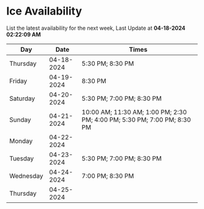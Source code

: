 # Ice Availability

List the latest availability for the next week, Last Update at **04-18-2024 02:22:09 AM**

| Day         | Date        | Times       |
| ----------- | ----------- | ----------- |
|Thursday|04-18-2024|5:30 PM; 8:30 PM|
|Friday|04-19-2024|8:30 PM|
|Saturday|04-20-2024|5:30 PM; 7:00 PM; 8:30 PM|
|Sunday|04-21-2024|10:00 AM; 11:30 AM; 1:00 PM; 2:30 PM; 4:00 PM; 5:30 PM; 7:00 PM; 8:30 PM|
|Monday|04-22-2024||
|Tuesday|04-23-2024|5:30 PM; 7:00 PM; 8:30 PM|
|Wednesday|04-24-2024|7:00 PM; 8:30 PM|
|Thursday|04-25-2024||
